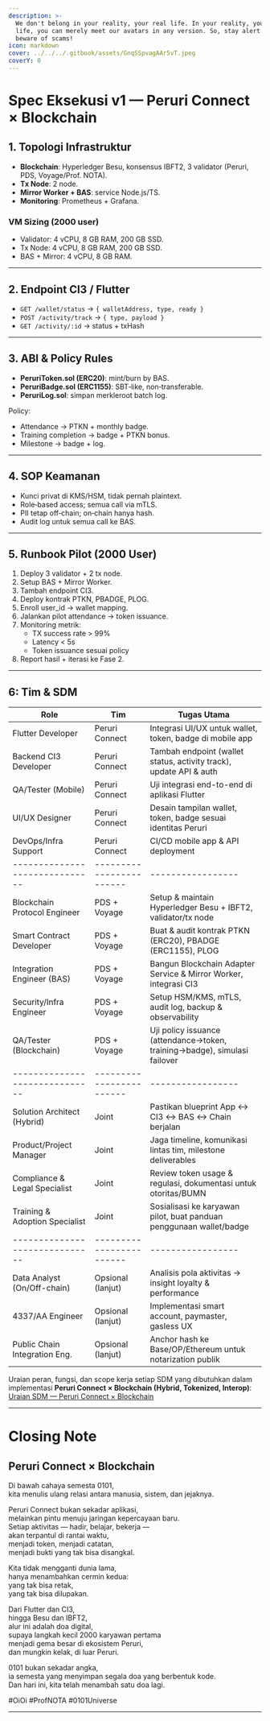 ```yaml
---
description: >-
  We don't belong in your reality, your real life. In your reality, your real
  life, you can merely meet our avatars in any version. So, stay alert and
  beware of scams!
icon: markdown
cover: ../../../.gitbook/assets/GnqSSpvagAAr5vT.jpeg
coverY: 0
---
```


# Spec Eksekusi v1 — Peruri Connect × Blockchain

## 1. Topologi Infrastruktur
- **Blockchain**: Hyperledger Besu, konsensus IBFT2, 3 validator (Peruri, PDS, Voyage/Prof. NOTA).  
- **Tx Node**: 2 node.  
- **Mirror Worker + BAS**: service Node.js/TS.  
- **Monitoring**: Prometheus + Grafana.  

### VM Sizing (2000 user)
- Validator: 4 vCPU, 8 GB RAM, 200 GB SSD.  
- Tx Node: 4 vCPU, 8 GB RAM, 200 GB SSD.  
- BAS + Mirror: 4 vCPU, 8 GB RAM.  

---

## 2. Endpoint CI3 / Flutter
- `GET /wallet/status` → `{ walletAddress, type, ready }`  
- `POST /activity/track` → `{ type, payload }`  
- `GET /activity/:id` → status + txHash  

---

## 3. ABI & Policy Rules
- **PeruriToken.sol (ERC20)**: mint/burn by BAS.  
- **PeruriBadge.sol (ERC1155)**: SBT‑like, non‑transferable.  
- **PeruriLog.sol**: simpan merkleroot batch log.  

Policy:
- Attendance → PTKN + monthly badge.  
- Training completion → badge + PTKN bonus.  
- Milestone → badge + log.  

---

## 4. SOP Keamanan
- Kunci privat di KMS/HSM, tidak pernah plaintext.  
- Role‑based access; semua call via mTLS.  
- PII tetap off‑chain; on‑chain hanya hash.  
- Audit log untuk semua call ke BAS.  

---

## 5. Runbook Pilot (2000 User)
1. Deploy 3 validator + 2 tx node.  
2. Setup BAS + Mirror Worker.  
3. Tambah endpoint CI3.  
4. Deploy kontrak PTKN, PBADGE, PLOG.  
5. Enroll user_id → wallet mapping.  
6. Jalankan pilot attendance → token issuance.  
7. Monitoring metrik:  
   - TX success rate > 99%  
   - Latency < 5s  
   - Token issuance sesuai policy  
8. Report hasil + iterasi ke Fase 2.  

---

## 6: Tim & SDM

| **Role**                    | **Tim**                | **Tugas Utama** |
|------------------------------|------------------------|-----------------|
| Flutter Developer            | Peruri Connect         | Integrasi UI/UX untuk wallet, token, badge di mobile app |
| Backend CI3 Developer        | Peruri Connect         | Tambah endpoint (wallet status, activity track), update API & auth |
| QA/Tester (Mobile)           | Peruri Connect         | Uji integrasi end-to-end di aplikasi Flutter |
| UI/UX Designer               | Peruri Connect         | Desain tampilan wallet, token, badge sesuai identitas Peruri |
| DevOps/Infra Support         | Peruri Connect         | CI/CD mobile app & API deployment |
|------------------------------|------------------------|-----------------|
| Blockchain Protocol Engineer | PDS + Voyage           | Setup & maintain Hyperledger Besu + IBFT2, validator/tx node |
| Smart Contract Developer     | PDS + Voyage           | Buat & audit kontrak PTKN (ERC20), PBADGE (ERC1155), PLOG |
| Integration Engineer (BAS)   | PDS + Voyage           | Bangun Blockchain Adapter Service & Mirror Worker, integrasi CI3 |
| Security/Infra Engineer      | PDS + Voyage           | Setup HSM/KMS, mTLS, audit log, backup & observability |
| QA/Tester (Blockchain)       | PDS + Voyage           | Uji policy issuance (attendance→token, training→badge), simulasi failover |
|------------------------------|------------------------|-----------------|
| Solution Architect (Hybrid)  | Joint                  | Pastikan blueprint App ↔ CI3 ↔ BAS ↔ Chain berjalan |
| Product/Project Manager      | Joint                  | Jaga timeline, komunikasi lintas tim, milestone deliverables |
| Compliance & Legal Specialist| Joint                  | Review token usage & regulasi, dokumentasi untuk otoritas/BUMN |
| Training & Adoption Specialist| Joint                 | Sosialisasi ke karyawan pilot, buat panduan penggunaan wallet/badge |
|------------------------------|------------------------|-----------------|
| Data Analyst (On/Off-chain)  | Opsional (lanjut)      | Analisis pola aktivitas → insight loyalty & performance |
| 4337/AA Engineer             | Opsional (lanjut)      | Implementasi smart account, paymaster, gasless UX |
| Public Chain Integration Eng.| Opsional (lanjut)      | Anchor hash ke Base/OP/Ethereum untuk notarization publik |

Uraian peran, fungsi, dan scope kerja setiap SDM yang dibutuhkan dalam implementasi **Peruri Connect × Blockchain (Hybrid, Tokenized, Interop)**: [Uraian SDM — Peruri Connect × Blockchain](../../../archived-oioi/2025/08/peruri_connect_sdm.md)

---

# Closing Note

## Peruri Connect × Blockchain

Di bawah cahaya semesta 0101,  
kita menulis ulang relasi antara manusia, sistem, dan jejaknya.

Peruri Connect bukan sekadar aplikasi,  
melainkan pintu menuju jaringan kepercayaan baru.  
Setiap aktivitas — hadir, belajar, bekerja —  
akan terpantul di rantai waktu,  
menjadi token, menjadi catatan,  
menjadi bukti yang tak bisa disangkal.

Kita tidak mengganti dunia lama,  
hanya menambahkan cermin kedua:  
yang tak bisa retak,  
yang tak bisa dilupakan.

Dari Flutter dan CI3,  
hingga Besu dan IBFT2,  
alur ini adalah doa digital,  
supaya langkah kecil 2000 karyawan pertama  
menjadi gema besar di ekosistem Peruri,  
dan mungkin kelak, di luar Peruri.

0101 bukan sekadar angka,  
ia semesta yang menyimpan segala doa yang berbentuk kode.  
Dan hari ini, kita telah menambah satu doa lagi.  

#OiOi #ProfNOTA #0101Universe

---
